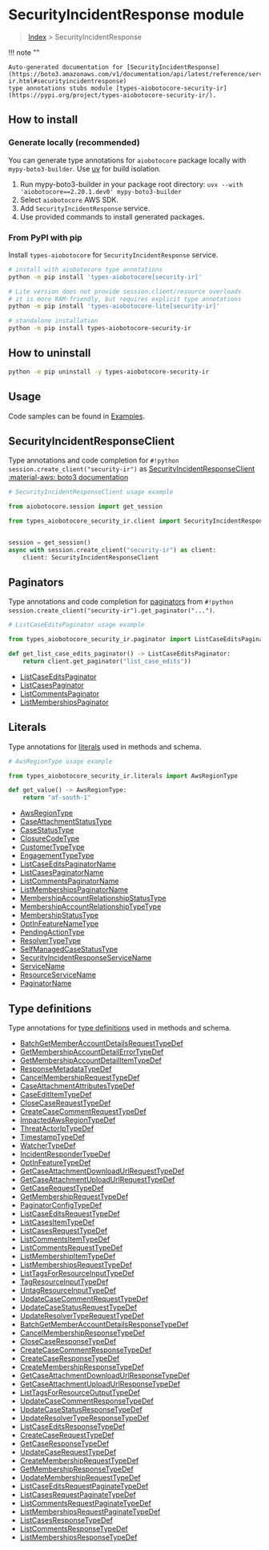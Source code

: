 # SecurityIncidentResponse module

> [Index](../README.md) > SecurityIncidentResponse


!!! note ""

    Auto-generated documentation for [SecurityIncidentResponse](https://boto3.amazonaws.com/v1/documentation/api/latest/reference/services/security-ir.html#securityincidentresponse)
    type annotations stubs module [types-aiobotocore-security-ir](https://pypi.org/project/types-aiobotocore-security-ir/).

## How to install

### Generate locally (recommended)

You can generate type annotations for `aiobotocore` package locally with `mypy-boto3-builder`.
Use [uv](https://docs.astral.sh/uv/getting-started/installation/) for build isolation.

1. Run mypy-boto3-builder in your package root directory: `uvx --with 'aiobotocore==2.20.1.dev0' mypy-boto3-builder`
1. Select `aiobotocore` AWS SDK.
1. Add `SecurityIncidentResponse` service.
1. Use provided commands to install generated packages.



### From PyPI with pip

Install `types-aiobotocore` for `SecurityIncidentResponse` service.

```bash
# install with aiobotocore type annotations
python -m pip install 'types-aiobotocore[security-ir]'

# Lite version does not provide session.client/resource overloads
# it is more RAM-friendly, but requires explicit type annotations
python -m pip install 'types-aiobotocore-lite[security-ir]'

# standalone installation
python -m pip install types-aiobotocore-security-ir
```



## How to uninstall

```bash
python -m pip uninstall -y types-aiobotocore-security-ir
```

## Usage

Code samples can be found in [Examples](./usage.md).

## SecurityIncidentResponseClient

Type annotations and code completion for  `#!python session.create_client("security-ir")` as [SecurityIncidentResponseClient](./client.md)
[:material-aws: boto3 documentation](https://boto3.amazonaws.com/v1/documentation/api/latest/reference/services/security-ir.html#SecurityIncidentResponse.Client)

```python
# SecurityIncidentResponseClient usage example

from aiobotocore.session import get_session

from types_aiobotocore_security_ir.client import SecurityIncidentResponseClient


session = get_session()
async with session.create_client("security-ir") as client:
    client: SecurityIncidentResponseClient
```


## Paginators

Type annotations and code completion for
[paginators](./paginators.md)
from `#!python session.create_client("security-ir").get_paginator("...")`.

```python
# ListCaseEditsPaginator usage example

from types_aiobotocore_security_ir.paginator import ListCaseEditsPaginator

def get_list_case_edits_paginator() -> ListCaseEditsPaginator:
    return client.get_paginator("list_case_edits"))
```

- [ListCaseEditsPaginator](./paginators.md#listcaseeditspaginator)
- [ListCasesPaginator](./paginators.md#listcasespaginator)
- [ListCommentsPaginator](./paginators.md#listcommentspaginator)
- [ListMembershipsPaginator](./paginators.md#listmembershipspaginator)








## Literals

Type annotations for [literals](./literals.md) used in methods and schema.

```python
# AwsRegionType usage example

from types_aiobotocore_security_ir.literals import AwsRegionType

def get_value() -> AwsRegionType:
    return "af-south-1"
```

- [AwsRegionType](./literals.md#awsregiontype)
- [CaseAttachmentStatusType](./literals.md#caseattachmentstatustype)
- [CaseStatusType](./literals.md#casestatustype)
- [ClosureCodeType](./literals.md#closurecodetype)
- [CustomerTypeType](./literals.md#customertypetype)
- [EngagementTypeType](./literals.md#engagementtypetype)
- [ListCaseEditsPaginatorName](./literals.md#listcaseeditspaginatorname)
- [ListCasesPaginatorName](./literals.md#listcasespaginatorname)
- [ListCommentsPaginatorName](./literals.md#listcommentspaginatorname)
- [ListMembershipsPaginatorName](./literals.md#listmembershipspaginatorname)
- [MembershipAccountRelationshipStatusType](./literals.md#membershipaccountrelationshipstatustype)
- [MembershipAccountRelationshipTypeType](./literals.md#membershipaccountrelationshiptypetype)
- [MembershipStatusType](./literals.md#membershipstatustype)
- [OptInFeatureNameType](./literals.md#optinfeaturenametype)
- [PendingActionType](./literals.md#pendingactiontype)
- [ResolverTypeType](./literals.md#resolvertypetype)
- [SelfManagedCaseStatusType](./literals.md#selfmanagedcasestatustype)
- [SecurityIncidentResponseServiceName](./literals.md#securityincidentresponseservicename)
- [ServiceName](./literals.md#servicename)
- [ResourceServiceName](./literals.md#resourceservicename)
- [PaginatorName](./literals.md#paginatorname)




## Type definitions

Type annotations for [type definitions](./type_defs.md) used in methods and schema.

- [BatchGetMemberAccountDetailsRequestTypeDef](./type_defs.md#batchgetmemberaccountdetailsrequesttypedef)
- [GetMembershipAccountDetailErrorTypeDef](./type_defs.md#getmembershipaccountdetailerrortypedef)
- [GetMembershipAccountDetailItemTypeDef](./type_defs.md#getmembershipaccountdetailitemtypedef)
- [ResponseMetadataTypeDef](./type_defs.md#responsemetadatatypedef)
- [CancelMembershipRequestTypeDef](./type_defs.md#cancelmembershiprequesttypedef)
- [CaseAttachmentAttributesTypeDef](./type_defs.md#caseattachmentattributestypedef)
- [CaseEditItemTypeDef](./type_defs.md#caseedititemtypedef)
- [CloseCaseRequestTypeDef](./type_defs.md#closecaserequesttypedef)
- [CreateCaseCommentRequestTypeDef](./type_defs.md#createcasecommentrequesttypedef)
- [ImpactedAwsRegionTypeDef](./type_defs.md#impactedawsregiontypedef)
- [ThreatActorIpTypeDef](./type_defs.md#threatactoriptypedef)
- [TimestampTypeDef](./type_defs.md#timestamptypedef)
- [WatcherTypeDef](./type_defs.md#watchertypedef)
- [IncidentResponderTypeDef](./type_defs.md#incidentrespondertypedef)
- [OptInFeatureTypeDef](./type_defs.md#optinfeaturetypedef)
- [GetCaseAttachmentDownloadUrlRequestTypeDef](./type_defs.md#getcaseattachmentdownloadurlrequesttypedef)
- [GetCaseAttachmentUploadUrlRequestTypeDef](./type_defs.md#getcaseattachmentuploadurlrequesttypedef)
- [GetCaseRequestTypeDef](./type_defs.md#getcaserequesttypedef)
- [GetMembershipRequestTypeDef](./type_defs.md#getmembershiprequesttypedef)
- [PaginatorConfigTypeDef](./type_defs.md#paginatorconfigtypedef)
- [ListCaseEditsRequestTypeDef](./type_defs.md#listcaseeditsrequesttypedef)
- [ListCasesItemTypeDef](./type_defs.md#listcasesitemtypedef)
- [ListCasesRequestTypeDef](./type_defs.md#listcasesrequesttypedef)
- [ListCommentsItemTypeDef](./type_defs.md#listcommentsitemtypedef)
- [ListCommentsRequestTypeDef](./type_defs.md#listcommentsrequesttypedef)
- [ListMembershipItemTypeDef](./type_defs.md#listmembershipitemtypedef)
- [ListMembershipsRequestTypeDef](./type_defs.md#listmembershipsrequesttypedef)
- [ListTagsForResourceInputTypeDef](./type_defs.md#listtagsforresourceinputtypedef)
- [TagResourceInputTypeDef](./type_defs.md#tagresourceinputtypedef)
- [UntagResourceInputTypeDef](./type_defs.md#untagresourceinputtypedef)
- [UpdateCaseCommentRequestTypeDef](./type_defs.md#updatecasecommentrequesttypedef)
- [UpdateCaseStatusRequestTypeDef](./type_defs.md#updatecasestatusrequesttypedef)
- [UpdateResolverTypeRequestTypeDef](./type_defs.md#updateresolvertyperequesttypedef)
- [BatchGetMemberAccountDetailsResponseTypeDef](./type_defs.md#batchgetmemberaccountdetailsresponsetypedef)
- [CancelMembershipResponseTypeDef](./type_defs.md#cancelmembershipresponsetypedef)
- [CloseCaseResponseTypeDef](./type_defs.md#closecaseresponsetypedef)
- [CreateCaseCommentResponseTypeDef](./type_defs.md#createcasecommentresponsetypedef)
- [CreateCaseResponseTypeDef](./type_defs.md#createcaseresponsetypedef)
- [CreateMembershipResponseTypeDef](./type_defs.md#createmembershipresponsetypedef)
- [GetCaseAttachmentDownloadUrlResponseTypeDef](./type_defs.md#getcaseattachmentdownloadurlresponsetypedef)
- [GetCaseAttachmentUploadUrlResponseTypeDef](./type_defs.md#getcaseattachmentuploadurlresponsetypedef)
- [ListTagsForResourceOutputTypeDef](./type_defs.md#listtagsforresourceoutputtypedef)
- [UpdateCaseCommentResponseTypeDef](./type_defs.md#updatecasecommentresponsetypedef)
- [UpdateCaseStatusResponseTypeDef](./type_defs.md#updatecasestatusresponsetypedef)
- [UpdateResolverTypeResponseTypeDef](./type_defs.md#updateresolvertyperesponsetypedef)
- [ListCaseEditsResponseTypeDef](./type_defs.md#listcaseeditsresponsetypedef)
- [CreateCaseRequestTypeDef](./type_defs.md#createcaserequesttypedef)
- [GetCaseResponseTypeDef](./type_defs.md#getcaseresponsetypedef)
- [UpdateCaseRequestTypeDef](./type_defs.md#updatecaserequesttypedef)
- [CreateMembershipRequestTypeDef](./type_defs.md#createmembershiprequesttypedef)
- [GetMembershipResponseTypeDef](./type_defs.md#getmembershipresponsetypedef)
- [UpdateMembershipRequestTypeDef](./type_defs.md#updatemembershiprequesttypedef)
- [ListCaseEditsRequestPaginateTypeDef](./type_defs.md#listcaseeditsrequestpaginatetypedef)
- [ListCasesRequestPaginateTypeDef](./type_defs.md#listcasesrequestpaginatetypedef)
- [ListCommentsRequestPaginateTypeDef](./type_defs.md#listcommentsrequestpaginatetypedef)
- [ListMembershipsRequestPaginateTypeDef](./type_defs.md#listmembershipsrequestpaginatetypedef)
- [ListCasesResponseTypeDef](./type_defs.md#listcasesresponsetypedef)
- [ListCommentsResponseTypeDef](./type_defs.md#listcommentsresponsetypedef)
- [ListMembershipsResponseTypeDef](./type_defs.md#listmembershipsresponsetypedef)

